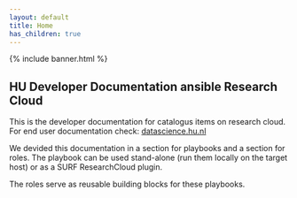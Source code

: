 ```yaml
---
layout: default
title: Home
has_children: true
---
```


{% include banner.html %}

## HU Developer Documentation ansible Research Cloud

This is the developer documentation for catalogus items on research cloud. For end user documentation check: [datascience.hu.nl](https://datascience.hu.nl)

We devided this documentation in a section for playbooks and a section for roles. The playbook can be used stand-alone (run them locally on the target host) or as a SURF ResearchCloud plugin.

The roles serve as reusable building blocks for these playbooks. 

